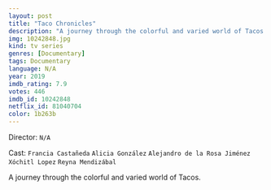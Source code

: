 ```yaml
---
layout: post
title: "Taco Chronicles"
description: "A journey through the colorful and varied world of Tacos..."
img: 10242848.jpg
kind: tv series
genres: [Documentary]
tags: Documentary 
language: N/A
year: 2019
imdb_rating: 7.9
votes: 446
imdb_id: 10242848
netflix_id: 81040704
color: 1b263b
---
```

Director: `N/A`  

Cast: `Francia Castañeda` `Alicia González` `Alejandro de la Rosa Jiménez` `Xóchitl Lopez` `Reyna Mendizábal` 

A journey through the colorful and varied world of Tacos.
